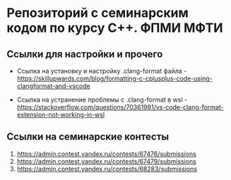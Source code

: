 # Репозиторий с семинарским кодом по курсу C++. ФПМИ МФТИ

## Ссылки для настройки и прочего 
- Ссылка на установку и настройку .clang-format файла - https://skillupwards.com/blog/formatting-c-cplusplus-code-using-clangformat-and-vscode

- Ссылка на устранение проблемы с .clang-format в wsl - https://stackoverflow.com/questions/70361981/vs-code-clang-format-extension-not-working-in-wsl 


## Ссылки на семинарские контесты

1. https://admin.contest.yandex.ru/contests/67476/submissions
2. https://admin.contest.yandex.ru/contests/67479/submissions
3. https://admin.contest.yandex.ru/contests/68283/submissions